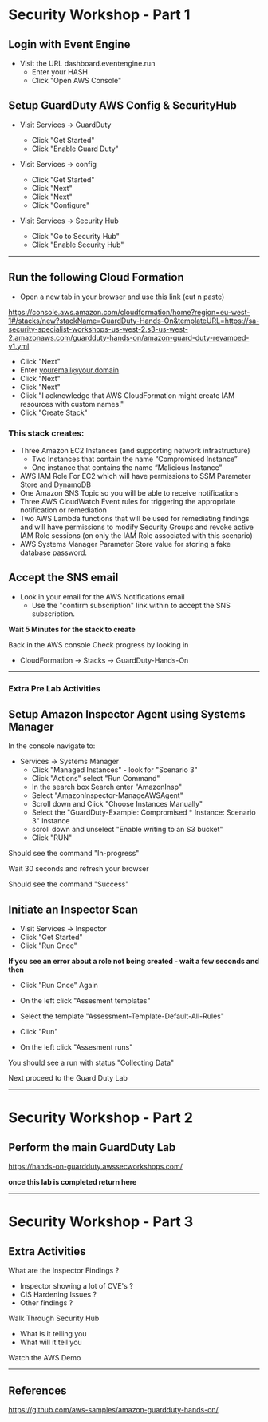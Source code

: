 # Security Workshop - Part 1

## Login with Event Engine

* Visit the URL dashboard.eventengine.run 
  * Enter your HASH
  * Click "Open AWS Console"


## Setup GuardDuty AWS Config & SecurityHub
   
* Visit Services -> GuardDuty 
  * Click "Get Started" 
  * Click "Enable Guard Duty"

* Visit Services -> config
  * Click "Get Started"
  * Click "Next"
  * Click "Next"
  * Click "Configure"

* Visit Services -> Security Hub
  * Click "Go to Security Hub"
  * Click "Enable Security Hub"

--- 

## Run the following Cloud Formation

* Open a new tab in your browser and use this link (cut n paste)

https://console.aws.amazon.com/cloudformation/home?region=eu-west-1#/stacks/new?stackName=GuardDuty-Hands-On&templateURL=https://sa-security-specialist-workshops-us-west-2.s3-us-west-2.amazonaws.com/guardduty-hands-on/amazon-guard-duty-revamped-v1.yml

* Click "Next"
* Enter youremail@your.domain
* Click "Next"
* Click "Next"
* Click "I acknowledge that AWS CloudFormation might create IAM resources with custom names."
* Click "Create Stack"

### This stack creates:

* Three Amazon EC2 Instances (and supporting network infrastructure)
  * Two Instances that contain the name “Compromised Instance”
  * One instance that contains the name “Malicious Instance”
* AWS IAM Role For EC2 which will have permissions to SSM Parameter Store and DynamoDB
* One Amazon SNS Topic so you will be able to receive notifications
* Three AWS CloudWatch Event rules for triggering the appropriate notification or remediation
* Two AWS Lambda functions that will be used for remediating findings and will have permissions to modify Security Groups and revoke active IAM Role sessions (on only the IAM Role associated with this scenario)
* AWS Systems Manager Parameter Store value for storing a fake database password.
  

## Accept the SNS email

* Look in your email for the AWS Notifications email 
  * Use the "confirm subscription" link within to accept the SNS subscription.

**Wait 5 Minutes for the stack to create**

Back in the AWS console Check progress by looking in 

* CloudFormation -> Stacks ->  GuardDuty-Hands-On

---

### Extra Pre Lab Activities 
## Setup Amazon Inspector Agent using Systems Manager

In the console navigate to:

* Services -> Systems Manager
  * Click "Managed Instances" - look for "Scenario 3"
  * Click "Actions" select "Run Command"
  * In the search box Search enter "AmazonInsp"
  * Select "AmazonInspector-ManageAWSAgent"
  * Scroll down and Click "Choose Instances Manually"
  * Select the "GuardDuty-Example: Compromised * Instance: Scenario 3" Instance
  * scroll down and unselect "Enable writing to an S3 bucket"
  * Click "RUN"

Should see the command "In-progress" 

Wait 30 seconds and refresh your browser

Should see the command "Success" 

## Initiate an Inspector Scan

* Visit Services -> Inspector
* Click "Get Started"
* Click "Run Once"

**If you see an error about a role not being created - wait a few seconds and then** 

* Click "Run Once" Again

* On the left click "Assesment templates" 
* Select the template "Assessment-Template-Default-All-Rules"
* Click "Run"


* On the left click "Assesment runs" 
  
You should see a run with status "Collecting Data" 

Next proceed to the Guard Duty Lab

---

# Security Workshop - Part 2

## Perform the main GuardDuty Lab

https://hands-on-guardduty.awssecworkshops.com/

**once this lab is completed return here**

---

# Security Workshop - Part 3

## Extra Activities

What are the Inspector Findings ?
- Inspector showing a lot of CVE's ?
- CIS Hardening Issues ?
- Other findings ?

Walk Through Security Hub 
* What is it telling you 
* What will it tell you 


Watch the AWS Demo

---

## References

https://github.com/aws-samples/amazon-guardduty-hands-on/

